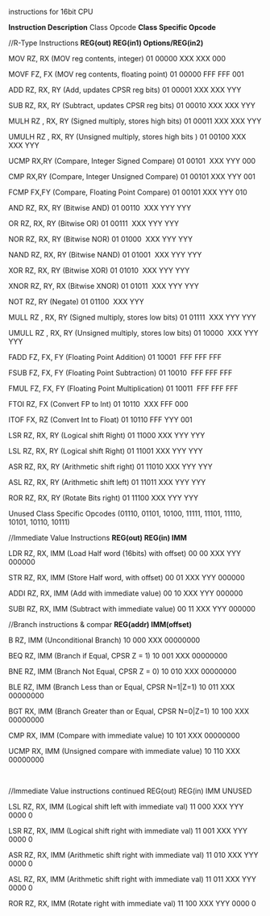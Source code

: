 instructions for 16bit CPU

**Instruction        Description**                                  Class Opcode 	**Class Specific Opcode**

//R-Type Instructions                                                                                                   **REG(out)    REG(in1)    Options/REG(in2)**

MOV RZ, RX         (MOV reg contents,  integer)                      01		        00000                           XXX         XXX         000

MOVF FZ, FX        (MOV reg contents,  floating point)               01		        00000                           FFF         FFF         001

ADD RZ, RX, RY     (Add, updates CPSR reg bits)                      01		        00001                           XXX         XXX         YYY

SUB RZ, RX, RY     (Subtract, updates CPSR reg bits)     	     01		        00010	                        XXX         XXX         YYY

MULH RZ , RX, RY   (Signed multiply, stores high bits)	             01		        00011                           XXX         XXX         YYY

UMULH RZ , RX, RY  (Unsigned multiply, stores high bits )            01		        00100                           XXX         XXX         YYY

UCMP RX,RY         (Compare, Integer Signed Compare)                 01		        00101                           XXX         YYY         000

CMP RX,RY          (Compare, Integer Unsigned Compare)               01		        00101                           XXX         YYY         001

FCMP FX,FY         (Compare, Floating Point Compare)                 01		        00101                           XXX         YYY         010

AND RZ, RX, RY     (Bitwise AND)                                     01		        00110                           XXX         YYY         YYY

OR  RZ, RX, RY     (Bitwise OR)                                      01		        00111                           XXX         YYY         YYY

NOR RZ, RX, RY     (Bitwise NOR)                                     01		        01000                           XXX         YYY         YYY

NAND RZ, RX, RY    (Bitwise NAND)                                    01		        01001                           XXX         YYY         YYY

XOR RZ, RX, RY     (Bitwise XOR)                                     01		        01010                           XXX         YYY         YYY

XNOR RZ, RY, RX    (Bitwise XNOR)                                    01		        01011                           XXX         YYY         YYY

NOT  RZ, RY        (Negate)                                          01		        01100                           XXX         YYY

MULL RZ , RX, RY   (Signed multiply, stores low bits)	             01		        01111                           XXX         YYY         YYY

UMULL RZ , RX, RY  (Unsigned multiply, stores low bits)              01		        10000                           XXX         YYY         YYY

FADD FZ, FX, FY    (Floating Point Addition)			     01                 10001                           FFF         FFF         FFF

FSUB FZ, FX, FY    (Floating Point Subtraction)                      01                 10010                           FFF         FFF         FFF

FMUL FZ, FX, FY    (Floating Point Multiplication)		     01                 10011                           FFF         FFF         FFF

FTOI RZ, FX        (Convert FP to Int)                               01                 10110                           XXX         FFF         000

ITOF FX, RZ        (Convert Int to Float)                            01                 10110                           FFF         YYY         001

LSR  RZ, RX, RY    (Logical shift Right)                             01                 11000                           XXX         YYY         YYY

LSL  RZ, RX, RY    (Logical shift Right)                             01                 11001                           XXX         YYY         YYY

ASR  RZ, RX, RY    (Arithmetic shift right)                          01                 11010                           XXX         YYY         YYY

ASL  RZ, RX, RY    (Arithmetic shift left)                           01                 11011                           XXX         YYY         YYY

ROR  RZ, RX, RY    (Rotate Bits right)                               01                 11100                           XXX         YYY         YYY



Unused Class Specific Opcodes (01110, 01101, 10100, 11111, 11101, 11110, 10101, 10110, 10111)



//Immediate Value Instructions                                                                                          **REG(out)    REG(in)    IMM**

LDR  RZ, RX, IMM   (Load Half word (16bits) with offset)             00                 00				XXX	    YYY        000000

STR  RZ, RX, IMM   (Store Half word, with offset)                    00                 01                              XXX         YYY        000000

ADDI RZ, RX, IMM   (Add with immediate value)                        00                 10                              XXX         YYY        000000

SUBI RZ, RX, IMM   (Subtract with immediate value)                   00                 11                              XXX         YYY        000000



//Branch instructions \& compar                                                                                          **REG(addr)   IMM(offset)**

B RZ, IMM          (Unconditional Branch)                            10                 000                             XXX	    00000000

BEQ RZ, IMM        (Branch if Equal, CPSR Z = 1)                     10                 001                             XXX         00000000

BNE RZ, IMM        (Branch Not Equal, CPSR Z = 0)                    10                 010                             XXX         00000000

BLE RZ, IMM        (Branch Less than or Equal, CPSR N=1|Z=1)         10                 011                             XXX         00000000

BGT RX, IMM        (Branch Greater than or Equal, CPSR N=0|Z=1)      10                 100                             XXX         00000000

CMP RX, IMM        (Compare with immediate value)                    10                 101                             XXX         00000000

UCMP RX, IMM       (Unsigned compare with immediate value)           10                 110                             XXX         00000000

 

//Immediate Value instructions continued                                                                                REG(out)    REG(in)    IMM    UNUSED

LSL  RZ, RX, IMM   (Logical shift left with immediate val)           11                 000				XXX	    YYY        0000   0

LSR  RZ, RX, IMM   (Logical shift right with immediate val)          11                 001                             XXX         YYY        0000   0

ASR  RZ, RX, IMM   (Arithmetic shift right with immediate val)       11                 010                             XXX         YYY        0000   0

ASL  RZ, RX, IMM   (Arithmetic shift right with immediate val)       11                 011                             XXX         YYY        0000   0

ROR  RZ, RX, IMM   (Rotate right with immediate val)                 11                 100                             XXX         YYY        0000   0

